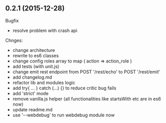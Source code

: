 ## 0.2.1 (2015-12-28)

Bugfix
  - resolve problem with crash api

Chnges:

  - change architecture
  - rewrite to es6 classes
  - change config roles array to map ( action => action_role )
  - add tests (with unit.js)
  - change emit rest endpoint from POST '/rest/echo' to POST '/rest/emit'
  - add changelog.md
  - refactor lib and modules logic
  - add try{ ... } catch (...) {} to reduce critic bug fails
  - add 'strict' mode
  - remove vanilla.js helper (all functionalities like startsWith etc are in es6 now)
  - update readme.md
  - use '--webdebug' to run webdebug module now
